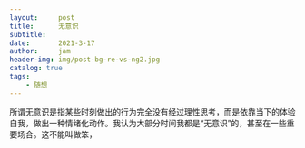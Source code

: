 ```yaml
---
layout:     post
title:      无意识
subtitle:   
date:       2021-3-17
author:     jam
header-img: img/post-bg-re-vs-ng2.jpg
catalog: true
tags:
    - 随想
---
```


所谓无意识是指某些时刻做出的行为完全没有经过理性思考，而是依靠当下的体验自我，做出一种情绪化动作。我认为大部分时间我都是“无意识”的，甚至在一些重要场合。这不能叫做笨，